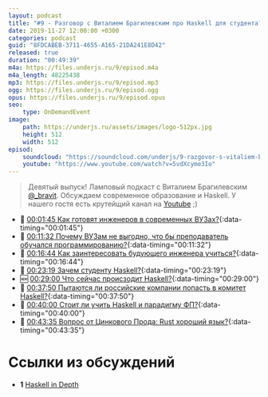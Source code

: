 ```yaml
---
layout: podcast
title: "#9 - Разговор с Виталием Брагилевским про Haskell для студента? [Ламповый]"
date: 2019-11-27 12:00:00 +0300
categories: podcast
guid: "8FDCABEB-3711-4655-A165-21DA241E8D42"
released: true
duration: "00:49:39"
m4a: https://files.underjs.ru/9/episod.m4a
m4a_length: 48225438
mp3: https://files.underjs.ru/9/episod.mp3
ogg: https://files.underjs.ru/9/episod.ogg
opus: https://files.underjs.ru/9/episod.opus
seo:
    type: OnDemandEvent
image:
    path: https://underjs.ru/assets/images/logo-512px.jpg
    height: 512
    width: 512
episod:
    soundcloud: "https://soundcloud.com/underjs/9-razgovor-s-vitaliem-bragilevskim-pro-haskell-dlya-studenta-lampovyy/s-Q2kKG"
    youtube: "https://www.youtube.com/watch?v=5vdXcyme3Io"
---
```


> Девятый выпуск! Ламповый подкаст с Виталием Брагилевским [@_bravit](https://twitter.com/_bravit). Обсуждаем современное образование и Haskell. У нашего гостя есть крутейщий канал на [Youtube](https://www.youtube.com/user/bravit111) ;)

- 🤔 [00:01:45 Как готовят инженеров в современных ВУЗах?](#){:data-timing="00:01:45"}
- 🤔 [00:11:32 Почему ВУЗам не выгодно, что бы преподаватель обучался программированию?](#){:data-timing="00:11:32"}
- 🤔 [00:16:44 Как заинтересовать будующего инженера учиться?](#){:data-timing="00:16:44"}
- 🤔 [00:23:19 Зачем студенту Haskell?](#){:data-timing="00:23:19"}
- 🆕 [00:29:00 Что сейчас происзодит Haskell?](#){:data-timing="00:29:00"}
- 🤔 [00:37:50 Пытаются ли российские компании попасть в комитет Haskell?](#){:data-timing="00:37:50"}
- 🤔 [00:40:00 Стоит ли учить Haskell и парадигму ФП?](#){:data-timing="00:40:00"}
- 🤔 [00:43:35 Вопрос от Цинкового Прода: Rust хороший язык?](#){:data-timing="00:43:35"}

# Ссылки из обсуждений

- <b id="note1">1</b> [Haskell in Depth](https://www.manning.com/books/haskell-in-depth)
